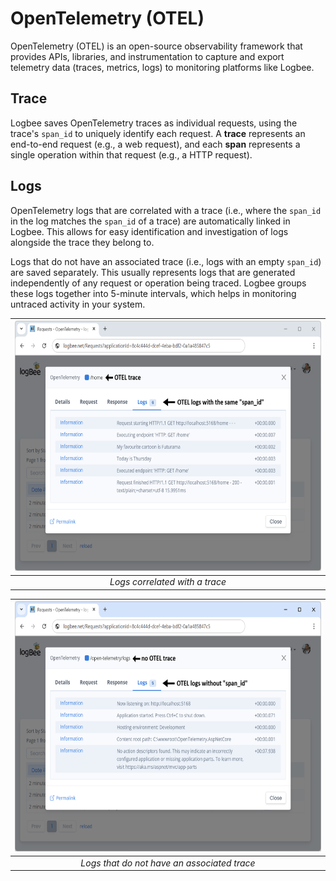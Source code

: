 # OpenTelemetry (OTEL)

OpenTelemetry (OTEL) is an open-source observability framework that provides APIs, libraries, and instrumentation to capture and export telemetry data (traces, metrics, logs) to monitoring platforms like Logbee.

## Trace

Logbee saves OpenTelemetry traces as individual requests, using the trace's `span_id` to uniquely identify each request. A **trace** represents an end-to-end request (e.g., a web request), and each **span** represents a single operation within that request (e.g., a HTTP request).

## Logs

OpenTelemetry logs that are correlated with a trace (i.e., where the `span_id` in the log matches the `span_id` of a trace) are automatically linked in Logbee. This allows for easy identification and investigation of logs alongside the trace they belong to.

Logs that do not have an associated trace (i.e., logs with an empty `span_id`) are saved separately. This usually represents logs that are generated independently of any request or operation being traced. Logbee groups these logs together into 5-minute intervals, which helps in monitoring untraced activity in your system.

| <img alt="Logs with trace" src="../assets/print-screens/otel-trace-logs.png" height="400" /> | 
|:--:| 
| *Logs correlated with a trace* |

| <img alt="Logs without trace" src="../assets/print-screens/otel-logs.png" height="400" /> | 
|:--:| 
| *Logs that do not have an associated trace* |
